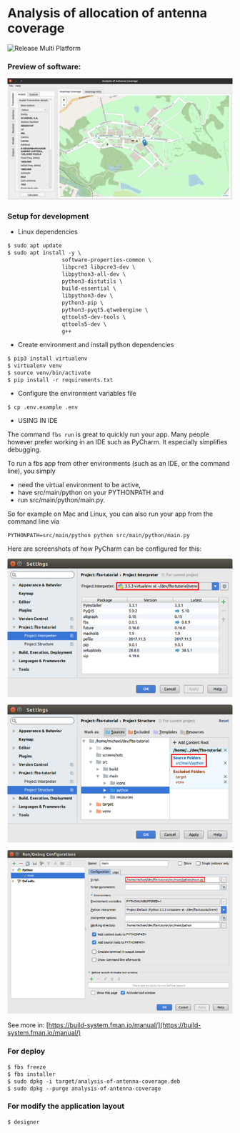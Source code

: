 # Analysis of allocation of antenna coverage

![Release Multi Platform](https://github.com/samuelterra22/Analysis-of-antenna-coverage/workflows/Release%20Multi%20Platform/badge.svg)

### Preview of software:

![](images/main_screen.png)

### Setup for development

-  Linux dependencies
```shell script
$ sudo apt update
$ sudo apt install -y \
                 software-properties-common \
                 libpcre3 libpcre3-dev \
                 libpython3-all-dev \
                 python3-distutils \
                 build-essential \
                 libpython3-dev \
                 python3-pip \
                 python3-pyqt5.qtwebengine \
                 qttools5-dev-tools \
                 qttools5-dev \
                 g++ 
```

- Create environment and install python dependencies

```shell script
$ pip3 install virtualenv
$ virtualenv venv
$ source venv/bin/activate
$ pip install -r requirements.txt
```

- Configure the environment variables file

```shell
$ cp .env.example .env
```

- USING IN IDE

The command ``fbs run`` is great to quickly run your app. Many people however prefer working in an IDE such as PyCharm. It especially simplifies debugging.

To run a fbs app from other environments (such as an IDE, or the command line), you simply

- need the virtual environment to be active,
- have src/main/python on your PYTHONPATH and
- run src/main/python/main.py.

So for example on Mac and Linux, you can also run your app from the command line via

```shell
PYTHONPATH=src/main/python python src/main/python/main.py
```

Here are screenshots of how PyCharm can be configured for this:

![](images/pycharm-config-1.png)

![](images/pycharm-config-2.png)

![](images/pycharm-config-3.png)

See more in: [https://build-system.fman.io/manual/](https://build-system.fman.io/manual/)


### For deploy

```shell
$ fbs freeze
$ fbs installer
$ sudo dpkg -i target/analysis-of-antenna-coverage.deb
$ sudo dpkg --purge analysis-of-antenna-coverage
```


### For modify the application layout

```shell
$ designer
```

